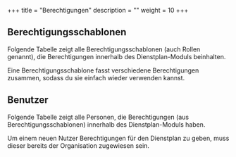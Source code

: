 +++
title = "Berechtigungen"
description = ""
weight = 10
+++

## Berechtigungsschablonen

Folgende Tabelle zeigt alle Berechtigungsschablonen (auch Rollen genannt), die Berechtigungen innerhalb des Dienstplan-Moduls beinhalten.
          
Eine Berechtigungsschablone fasst verschiedene Berechtigungen zusammen, sodass du sie einfach wieder verwenden kannst.         

## Benutzer

Folgende Tabelle zeigt alle Personen, die Berechtigungen (aus Berechtigungsschablonen) innerhalb des Dienstplan-Moduls haben.

Um einem neuen Nutzer Berechtigungen für den Dienstplan zu geben, muss dieser bereits der Organisation zugewiesen sein.